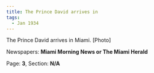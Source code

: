 ```yaml
---  
title: The Prince David arrives in  
tags:  
  - Jan 1934  
---  
```

  
The Prince David arrives in Miami. [Photo]  
  
Newspapers: **Miami Morning News or The Miami Herald**  
  
Page: **3**, Section: **N/A** 
